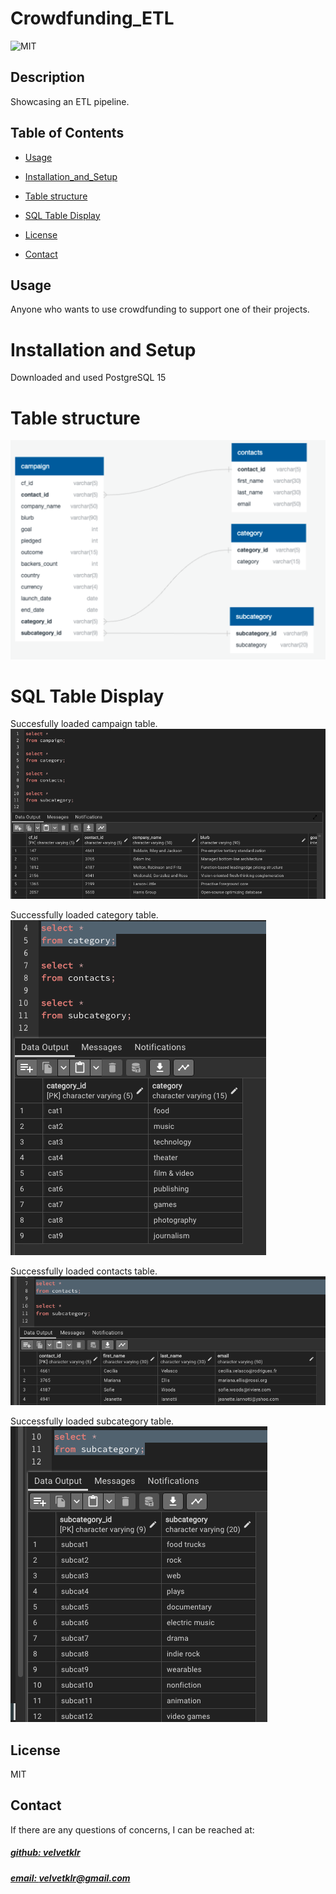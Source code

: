 # Crowdfunding_ETL
![MIT](https://img.shields.io/badge/License-MIT-blue)


## Description
Showcasing an ETL pipeline. 


## Table of Contents
- [Usage](#usage)

- [Installation_and_Setup](#installation-and-setup)

- [Table structure](#table-structure)

- [SQL Table Display](#sql-table-display)

- [License](#license)

- [Contact](#contact)


## Usage
Anyone who wants to use crowdfunding to support one of their projects. 

# Installation and Setup
Downloaded and used PostgreSQL 15

# Table structure
![Alt text](image-6.png)

# SQL Table Display
Succesfully loaded campaign table. 
![Alt text](image.png)

Successfully loaded category table. 
![Alt text](image-3.png)

Successfully loaded contacts table. 
![Alt text](image-4.png)

Successfully loaded subcategory table. 
![Alt text](image-5.png)


## License
MIT


## Contact
If there are any questions of concerns, I can be reached at:
##### [github: velvetklr](https://github.com/velvetklr)
##### [email: velvetklr@gmail.com](mailto:velvetklr@gmail.com)
